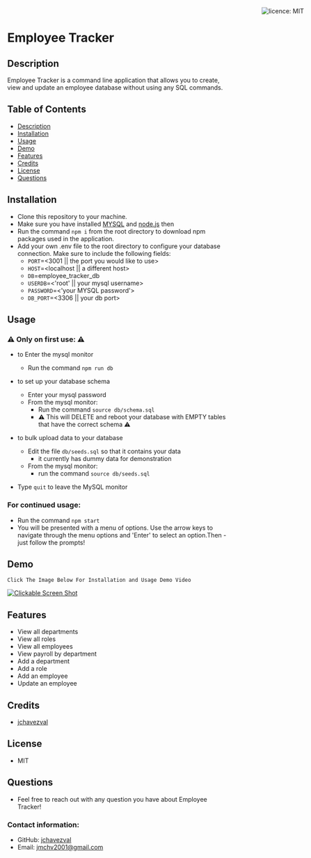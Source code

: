 # Employee Tracker

<div style="position: absolute; top: 22px; right: 50px">

![licence: MIT](https://img.shields.io/badge/license-MIT-blue)
</div>

<a href = "#description"></a>

## Description

Employee Tracker is a command line application that allows you to create, view and update an employee database without using any SQL commands.


## Table of Contents
  - [Description](#description)
  - [Installation](#installation)
  - [Usage](#usage)
  - [Demo](#demo)
  - [Features](#features)
  - [Credits](#credits)
  - [License](#license)
  - [Questions](#questions)

<a href = "#installation"></a>

## Installation
- Clone this repository to your machine. 
- Make sure you have installed [MYSQL](https://dev.mysql.com/downloads/installer/) and [node.js](https://nodejs.org/en/download/) then 
- Run the command ```npm i``` from the root directory to download npm packages used in the application. 
- Add your own .env file to the root directory to configure your database connection. Make sure to include the following fields: 
  - ```PORT```=\<3001 || the port you would like to use\>
  - ```HOST```=\<localhost || a different host\>
  - ```DB```=employee_tracker_db
  - ```USERDB```=<'root' || your mysql username>
  - ```PASSWORD```=<'your MYSQL password'>
  - ```DB_PORT```=<3306 || your db port>

<a href = "#usage"></a>

## Usage
### ⚠️ Only on first use: ⚠️ 
- to Enter the mysql monitor 
  - Run the command ```npm run db```

- to set up your database schema
  - Enter your mysql password
  - From the mysql monitor:
    - Run the command ```source db/schema.sql```
    - ⚠️ This will DELETE and reboot your database with EMPTY tables that have the correct schema ⚠️

- to bulk upload data to your database
  - Edit the file ```db/seeds.sql``` so that it contains your data
    - it currently has dummy data for demonstration
  - From the mysql monitor:
    - run the command ```source db/seeds.sql```

- Type ```quit``` to leave the MySQL monitor

### For continued usage:
- Run the command ```npm start```
- You will be presented with a menu of options. Use the arrow keys to navigate through the menu options and 'Enter' to select an option.Then - just follow the prompts!

<a href = "#demo"></a>

## Demo

```
Click The Image Below For Installation and Usage Demo Video
```
[![Clickable Screen Shot](assets/imgs/demo.gif)](https://drive.google.com/file/d/1aB7R_TJbaPFJLO6oBRxo3iGziWMKxRVU/view)

<a href = "#features"></a>

## Features
- View all departments
- View all roles
- View all employees
- View payroll by department
- Add a department
- Add a role
- Add an employee
- Update an employee


<a href = "#credits"></a>

## Credits
- [jchavezval](https://github.com/jchavezval)

<a href = "#license"></a>

## License
- MIT

<a href = "questions"></a>

## Questions
- Feel free to reach out with any question you have about Employee Tracker!

### Contact information:
- GitHub: [jchavezval](https://github.com/jchavezval)
- Email: [jmchv2001@gmail.com](mailto:jmchv2001@gmail.com)